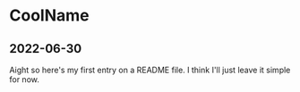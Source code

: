 # CoolName

## 2022-06-30
Aight so here's my first entry on a README file. I think I'll just leave it simple for now.
